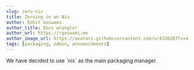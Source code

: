 ```yaml
---
slug: zero-nix
title: Zeroing in on Nix
author: Rohit Goswami
author_title: Docs wrangler
author_url: https://rgoswami.me
author_image_url: https://avatars.githubusercontent.com/u/4336207?v=4
tags: [packaging, admin, announcements]
---
```


<snippet >
We have decided to use `nix` as the main packaging manager.
</snippet >